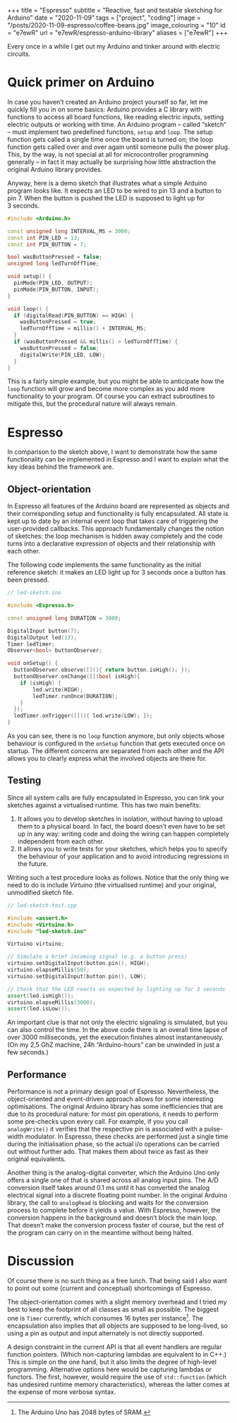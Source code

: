 +++
title = "Espresso"
subtitle = "Reactive, fast and testable sketching for Arduino"
date = "2020-11-09"
tags = ["project", "coding"]
image = "/posts/2020-11-09-espresso/coffee-beans.jpg"
image_colouring = "10"
id = "e7ewR"
url = "e7ewR/espresso-arduino-library"
aliases = ["e7ewR"]
+++

Every once in a while I get out my Arduino and tinker around with electric circuits.

# Quick primer on Arduino

In case you haven’t created an Arduino project yourself so far, let me quickly fill you in on some basics: Arduino provides a C library with functions to access all board functions, like reading electric inputs, setting electric outputs or working with time. An Arduino program – called “sketch“ – must implement two predefined functions, `setup` and `loop`. The setup function gets called a single time once the board is turned on; the loop function gets called over and over again until someone pulls the power plug. This, by the way, is not special at all for microcontroller programming generally – in fact it may actually be surprising how little abstraction the original Arduino library provides.

Anyway, here is a demo sketch that illustrates what a simple Arduino program looks like. It expects an LED to be wired to pin 13 and a button to pin 7. When the button is pushed the LED is supposed to light up for 3 seconds.

```cpp
#include <Arduino.h>

const unsigned long INTERVAL_MS = 3000;
const int PIN_LED = 13;
const int PIN_BUTTON = 7;

bool wasButtonPressed = false;
unsigned long ledTurnOffTime;

void setup() {
  pinMode(PIN_LED, OUTPUT);
  pinMode(PIN_BUTTON, INPUT);
}

void loop() {
  if (digitalRead(PIN_BUTTON) == HIGH) {
    wasButtonPressed = true;
    ledTurnOffTime = millis() + INTERVAL_MS;
  }
  if (wasButtonPressed && millis() > ledTurnOffTime) {
    wasButtonPressed = false;
    digitalWrite(PIN_LED, LOW);
  }
}
```

This is a fairly simple example, but you might be able to anticipate how the `loop` function will grow and become more complex as you add more functionality to your program. Of course you can extract subroutines to mitigate this, but the procedural nature will always remain.


# Espresso

In comparison to the sketch above, I want to demonstrate how the same functionality can be implemented in Espresso and I want to explain what the key ideas behind the framework are.

## Object-orientation

In Espresso all features of the Arduino board are represented as objects and their corresponding setup and functionality is fully encapsulated. All state is kept up to date by an internal event loop that takes care of triggering the user-provided callbacks. This approach fundamentally changes the notion of sketches: the loop mechanism is hidden away completely and the code turns into a declarative expression of objects and their relationship with each other.

The following code implements the same functionality as the initial reference sketch: it makes an LED light up for 3 seconds once a button has been pressed.

```cpp
// led-sketch.ino

#include <Espresso.h>

const unsigned long DURATION = 3000;

DigitalInput button(7);
DigitalOutput led(13);
Timer ledTimer;
Observer<bool> buttonObserver;

void onSetup() {
  buttonObserver.observe([](){ return button.isHigh(); });
  buttonObserver.onChange([](bool isHigh){
    if (isHigh) {
        led.write(HIGH);
        ledTimer.runOnce(DURATION);
    }
  });
  ledTimer.onTrigger([](){ led.write(LOW); });
}
```

As you can see, there is no `loop` function anymore, but only objects whose behaviour is configured in the `onSetup` function that gets executed once on startup. The different concerns are separated from each other and the API allows you to clearly express what the involved objects are there for.


## Testing

Since all system calls are fully encapsulated in Espresso, you can link your sketches against a virtualised runtime. This has two main benefits: 

1. It allows you to develop sketches in isolation, without having to upload them to a physical board. In fact, the board doesn’t even have to be set up in any way: writing code and doing the wiring can happen completely independent from each other.
2. It allows you to write tests for your sketches, which helps you to specify the behaviour of your application and to avoid introducing regressions in the future.

Writing such a test procedure looks as follows. Notice that the only thing we need to do is include *Virtuino* (the virtualised runtime) and your original, unmodified sketch file.

```cpp
// led-sketch-test.cpp

#include <assert.h>
#include <Virtuino.h>
#include "led-sketch.ino"

Virtuino virtuino;

// Simulate a brief incoming signal (e.g. a button press)
virtuino.setDigitalInput(button.pin(), HIGH);
virtuino.elapseMillis(50);
virtuino.setDigitalInput(button.pin(), LOW);

// Check that the LED reacts as expected by lighting up for 3 seconds
assert(led.isHigh());
virtuino.elapseMillis(3000);
assert(led.isLow());
```

An important clue is that not only the electric signaling is simulated, but you can also control the time. In the above code there is an overall time lapse of over 3000 milliseconds, yet the execution finishes almost instantaneously. (On my 2,5 GhZ machine, 24h “Arduino-hours” can be unwinded in just a few seconds.)


## Performance

Performance is not a primary design goal of Espresso. Nevertheless, the object-oriented and event-driven approach allows for some interesting optimisations. The original Arduino library has some inefficiencies that are due to its procedural nature: for most pin operations, it needs to perform some pre-checks upon every call. For example, if you you call `analogWrite()` it verifies that the respective pin is associated with a pulse-width modulator. In Espresso, these checks are performed just a single time during the initialisation phase, so the actual i/o operations can be carried out without further ado. That makes them about twice as fast as their original equivalents.

Another thing is the analog-digital converter, which the Arduino Uno only offers a single one of that is shared across all analog input pins. The A/D conversion itself takes around 0.1 ms until it has converted the analog electrical signal into a discrete floating point number. In the original Arduino library, the call to `analogRead` is blocking and waits for the conversion process to complete before it yields a value. With Espresso, however, the conversion happens in the background and doesn’t block the main loop. That doesn’t make the conversion process faster of course, but the rest of the program can carry on in the meantime without being halted.

# Discussion

Of course there is no such thing as a free lunch. That being said I also want to point out some (current and conceptual) shortcomings of Espresso.

The object-orientation comes with a slight memory overhead and I tried my best to keep the footprint of all classes as small as possible. The biggest one is `Timer` currently, which consumes 16 bytes per instance[^1]. The encapsulation also implies that all objects are supposed to be long-lived, so using a pin as output and input alternately is not directly supported.

A design constraint in the current API is that all event handlers are regular function pointers. (Which non-capturing lambdas are equivalent to in C++.) This is simple on the one hand, but it also limits the degree of high-level programming. Alternative options here would be capturing lambdas or functors. The first, however, would require the use of `std::function` (which has undesired runtime memory characteristics), whereas the latter comes at the expense of more verbose syntax.


[^1]: The Arduino Uno has 2048 bytes of SRAM.
